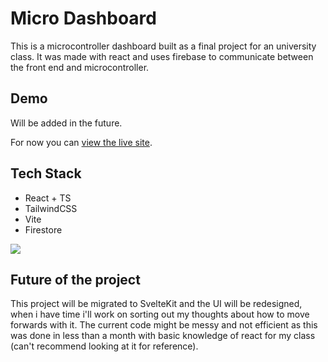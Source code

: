 # Micro Dashboard

This is a microcontroller dashboard built as a final project for an university class. It was made with react and uses firebase to communicate between the front end and microcontroller.

## Demo

Will be added in the future.

For now you can [view the live site](https://microdashboard.netlify.app/).
## Tech Stack

- React + TS
- TailwindCSS
- Vite
- Firestore

[![](https://skills.thijs.gg/icons?i=react,ts,tailwindcss,vite,firebase&theme=dark)](https://skillicons.dev/) 


## Future of the project
This project will be migrated to SvelteKit and the UI will be redesigned, when i have time i'll work on sorting out my thoughts about how to move forwards with it. The current code might be messy and not efficient as this was done in less than a month with basic knowledge of react for my class (can't recommend looking at it for reference). 



